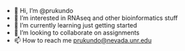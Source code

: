 - 👋 Hi, I’m @prukundo
- 👀 I’m interested in RNAseq and other bioinformatics stuff
- 🌱 I’m currently learning just getting started
- 💞️ I’m looking to collaborate on assignments
- 📫 How to reach me prukundo@nevada.unr.edu

<!---
prukundo/prukundo is a ✨ special ✨ repository because its `README.md` (this file) appears on your GitHub profile.
You can click the Preview link to take a look at your changes.
--->
